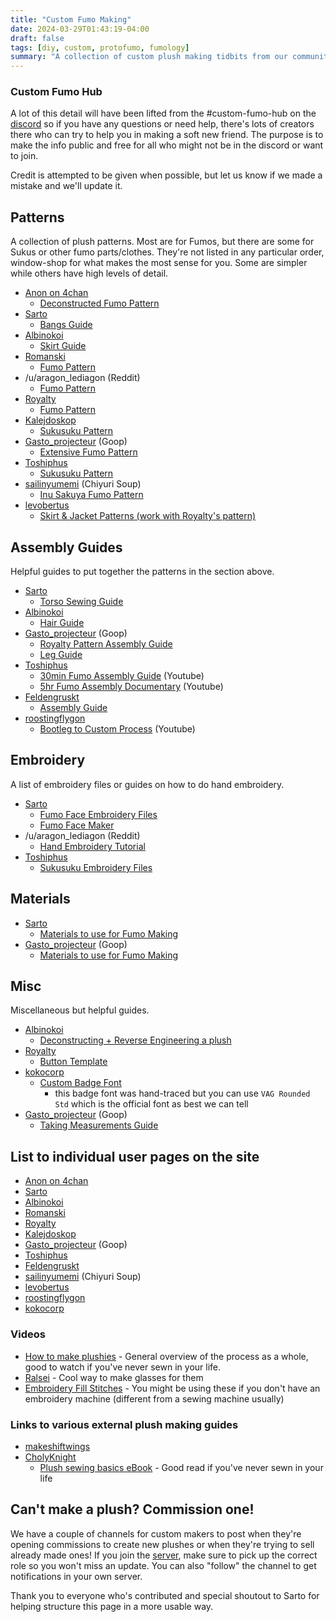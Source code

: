 ```yaml
---
title: "Custom Fumo Making"
date: 2024-03-29T01:43:19-04:00
draft: false
tags: [diy, custom, protofumo, fumology]
summary: "A collection of custom plush making tidbits from our community and beyond."
---
```


### Custom Fumo Hub

A lot of this detail will have been lifted from the #custom-fumo-hub on the [discord](https://discord.gg/fumofumo) so if you have any questions or need help, there's lots of creators there who can try to help you in making a soft new friend. The purpose is to make the info public and free for all who might not be in the discord or want to join.

Credit is attempted to be given when possible, but let us know if we made a mistake and we'll update it.

## Patterns

A collection of plush patterns. Most are for Fumos, but there are some for Sukus or other fumo parts/clothes. They're not listed in any particular order, window-shop for what makes the most sense for you. Some are simpler while others have high levels of detail.

- [Anon on 4chan](/posts/custom-guides-directory/4chan-anon/)
  - [Deconstructed Fumo Pattern](/posts/custom-guides-directory/4chan-anon/)
- [Sarto](/posts/custom-guides-directory/sarto/)
  - [Bangs Guide](/posts/custom-guides-directory/sarto/#bangs)
- [Albinokoi](/posts/custom-guides-directory/albinokoi)
  - [Skirt Guide](/posts/custom-guides-directory/albinokoi/#skirt-guide)
- [Romanski](/posts/custom-guides-directory/romanski)
  - [Fumo Pattern](/posts/custom-guides-directory/romanski/#updated-pattern)
- /u/aragon_lediagon (Reddit)
  - [Fumo Pattern](https://www.reddit.com/r/Fumofumo/comments/185zsc1/heres_a_pattern_i_made_and_use_for_customs_for/)
- [Royalty](/posts/custom-guides-directory/royalty)
  - [Fumo Pattern](/posts/custom-guides-directory/royalty/#fumo-guide-with-darts)
- [Kalejdoskop](/posts/custom-guides-directory/kalejdoskop)
  - [Sukusuku Pattern](/posts/custom-guides-directory/kalejdoskop/#suku-pattern)
- [Gasto_projecteur](/posts/custom-guides-directory/goop) (Goop)
  - [Extensive Fumo Pattern](/posts/custom-guides-directory/goop/#fumo-pattern)
- [Toshiphus](/posts/custom-guides-directory/tosiphus)
  - [Sukusuku Pattern](/posts/custom-guides-directory/tosiphus/#suku-patterns)
- [sailinyumemi](/posts/custom-guides-directory/chiyurisoup) (Chiyuri Soup)
  - [Inu Sakuya Fumo Pattern](/posts/custom-guides-directory/chiyurisoup/#inu-sakuya-fumo-pattern)
- [levobertus](/posts/custom-guides-directory/levobertus/)
  - [Skirt & Jacket Patterns (work with Royalty's pattern)](/posts/custom-guides-directory/levobertus/#skirt--jacket-pattern)

## Assembly Guides

Helpful guides to put together the patterns in the section above.

- [Sarto](/posts/custom-guides-directory/sarto/)
  - [Torso Sewing Guide](/posts/custom-guides-directory/sarto/#torso-sewing-guide)
- [Albinokoi](/posts/custom-guides-directory/albinokoi)
  - [Hair Guide](/posts/custom-guides-directory/albinokoi/#hair-guide)
- [Gasto_projecteur](/posts/custom-guides-directory/goop) (Goop)
  - [Royalty Pattern Assembly Guide](/posts/custom-guides-directory/goop/#royalty-assembly-guide)
  - [Leg Guide](/posts/custom-guides-directory/goop/#leg-guide)
- [Toshiphus](/posts/custom-guides-directory/tosiphus)
  - [30min Fumo Assembly Guide](https://www.youtube.com/watch?v=i0XkmNt8LEY) (Youtube)
  - [5hr Fumo Assembly Documentary](https://www.youtube.com/watch?v=IVHLZ4N0Z4A) (Youtube)
- [Feldengruskt](/posts/custom-guides-directory/feldengruskt)
  - [Assembly Guide](/posts/custom-guides-directory/feldengruskt/#assembly-guide)
- [roostingflygon](/posts/custom-guides-directory/roostingflygon/)
  - [Bootleg to Custom Process](https://www.youtube.com/watch?v=aPOBw1ZJJC4) (Youtube)

## Embroidery

A list of embroidery files or guides on how to do hand embroidery.

- [Sarto](/posts/custom-guides-directory/sarto/)
  - [Fumo Face Embroidery Files](/posts/custom-guides-directory/sarto/#fumo-face-embroidery-files)
  - [Fumo Face Maker](https://fumo-face-maker.vercel.app/)
- /u/aragon_lediagon (Reddit)
  - [Hand Embroidery Tutorial](https://www.reddit.com/r/Fumofumo/comments/174ur76/i_made_a_hand_embroidery_face_guide_for_those_who/)
- [Toshiphus](/posts/custom-guides-directory/tosiphus)
  - [Sukusuku Embroidery Files](/posts/custom-guides-directory/tosiphus/#suku-embroidery)

## Materials

- [Sarto](/posts/custom-guides-directory/sarto/)
  - [Materials to use for Fumo Making](/posts/custom-guides-directory/sarto/#materials-to-use-for-fumo-making)
- [Gasto_projecteur](/posts/custom-guides-directory/goop) (Goop)
  - [Materials to use for Fumo Making](/posts/custom-guides-directory/goop/#material-list)

## Misc

Miscellaneous but helpful guides.

- [Albinokoi](/posts/custom-guides-directory/albinokoi)
  - [Deconstructing + Reverse Engineering a plush](/posts/custom-guides-directory/albinokoi/#deconstructing--reverse-enginerring-a-plush)
- [Royalty](/posts/custom-guides-directory/royalty)
  - [Button Template](/posts/custom-guides-directory/royalty/#button-template)
- [kokocorp](/posts/custom-guides-directory/kokocorp/)
  - [Custom Badge Font](/posts/custom-guides-directory/kokocorp/#custom-font)
    - this badge font was hand-traced but you can use `VAG Rounded Std` which is the official font as best we can tell
- [Gasto_projecteur](/posts/custom-guides-directory/goop) (Goop)
  - [Taking Measurements Guide](/posts/custom-guides-directory/goop/#taking-measurements)

## List to individual user pages on the site

- [Anon on 4chan](/posts/custom-guides-directory/4chan-anon/)
- [Sarto](/posts/custom-guides-directory/sarto/)
- [Albinokoi](/posts/custom-guides-directory/albinokoi)
- [Romanski](/posts/custom-guides-directory/romanski)
- [Royalty](/posts/custom-guides-directory/royalty)
- [Kalejdoskop](/posts/custom-guides-directory/kalejdoskop)
- [Gasto_projecteur](/posts/custom-guides-directory/goop) (Goop)
- [Toshiphus](/posts/custom-guides-directory/tosiphus)
- [Feldengruskt](/posts/custom-guides-directory/feldengruskt)
- [sailinyumemi](/posts/custom-guides-directory/chiyurisoup) (Chiyuri Soup)
- [levobertus](/posts/custom-guides-directory/levobertus/)
- [roostingflygon](/posts/custom-guides-directory/roostingflygon/)
- [kokocorp](/posts/custom-guides-directory/kokocorp/)

### Videos

- [How to make plushies](https://youtu.be/azJNxt9J_gA) - General overview of the process as a whole, good to watch if you've never sewn in your life.
- [Ralsei](https://www.youtube.com/watch?v=VtLsLugPw8c) - Cool way to make glasses for them
- [Embroidery Fill Stitches](https://youtu.be/FAyFfMb-ZS4) - You might be using these if you don't have an embroidery machine (different from a sewing machine usually)

### Links to various external plush making guides

- [makeshiftwings](https://www.plushbymakeshiftwings.com/)
- [CholyKnight](https://cholyknight.com/)
  - [Plush sewing basics eBook](https://cholyknight.com/2018/04/17/plush-sewing-basics-ebook/?amp=1) - Good read if you've never sewn in your life

## Can't make a plush? Commission one!

We have a couple of channels for custom makers to post when they're opening commissions to create new plushes or when they're trying to sell already made ones! If you join the [server](https://discord.gg/fumofumo), make sure to pick up the correct role so you won't miss an update. You can also "follow" the channel to get notifications in your own server.

Thank you to everyone who's contributed and special shoutout to Sarto for helping structure this page in a more usable way.
